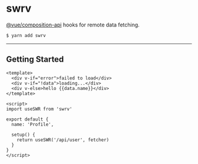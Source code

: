 # swrv

[@vue/composition-api](https://github.com/vuejs/composition-api) hooks for remote data fetching.

```sh
$ yarn add swrv
```

---

## Getting Started

```vue
<template>
  <div v-if="error">failed to load</div>
  <div v-if="!data">loading...</div>
  <div v-else>hello {{data.name}}</div>
</template>

<script>
import useSWR from 'swrv'

export default {
  name: 'Profile',

  setup() {
    return useSWR('/api/user', fetcher)
  }
}
</script>
```
